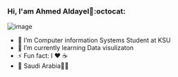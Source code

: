 ### Hi, I'am Ahmed Aldayel👋:octocat:
![image](https://github.com/saadeghi/saadeghi/blob/master/dino.gif)

- 🔭 I’m Computer information Systems Student at KSU 
- 🌱 I’m currently learning Data visulizaton
- ⚡ Fun fact: I :heart: :coffee: 
- :round_pushpin: Saudi Arabia:green_heart::green_heart:
